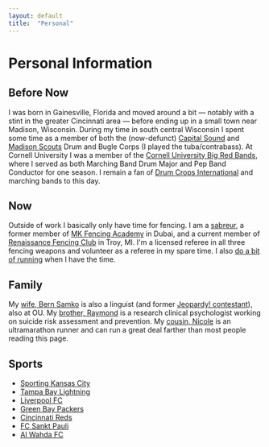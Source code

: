 ```yaml
---
layout: default	
title:  "Personal"
---
```


# Personal Information

## Before Now

I was born in Gainesville, Florida and moved around a bit &mdash; notably with a stint in the greater Cincinnati area &mdash; before ending up in a small town near Madison, Wisconsin. During my time in south central Wisconsin I spent some time as a member of both the (now-defunct) [Capital Sound](https://www.youtube.com/playlist?list=PLC8699897E1FFA9B6) and [Madison Scouts](http://www.madisonscoutslive.com/mainsite/) Drum and Bugle Corps (I played the tuba/contrabass). At Cornell University I was a member of the [Cornell University Big Red Bands](http://www.bigredbands.org/), where I served as both Marching Band Drum Major and Pep Band Conductor for one season. I remain a fan of [Drum Crops International](http://dci.org/) and marching bands to this day.


## Now

Outside of work I basically only have time for fencing. I am a [sabreur](https://en.wikipedia.org/wiki/Sabre_(fencing)), a former member of [MK Fencing Academy](http://mkfencingacademy.com/) in Dubai, and a current member of [Renaissance Fencing Club](http://www.renaissancefencing.com/) in Troy, MI. I'm a licensed referee in all three fencing weapons and volunteer as a referee in my spare time. I also [do a bit of running](http://moa2h3.org/) when I have the time.



## Family 

My [wife, Bern Samko](https://sites.google.com/site/bsamko/) is also a linguist (and former [Jeopardy! contestant](http://www.j-archive.com/showplayer.php?player_id=6633)), also at OU. My [brother, Raymond](https://www.researchgate.net/profile/Raymond_Tucker) is a research clinical psychologist working on suicide risk assessment and prevention. My [cousin, Nicole](https://ultrasignup.com/results_participant.aspx?fname=Nicole&lname=Matera) is an ultramarathon runner and can run a great deal farther than most people reading this page.

## Sports

* [Sporting Kansas City](http://www.sportingkc.com/)
* [Tampa Bay Lightning](http://lightning.nhl.com/)
* [Liverpool FC](http://www.liverpoolfc.com/welcome-to-liverpool-fc)
* [Green Bay Packers](http://www.packers.com/)
* [Cincinnati Reds](http://cincinnati.reds.mlb.com/)
* [FC Sankt Pauli](http://www.fcstpauli.com/)
* [Al Wahda FC](http://www.alwahda-fc.com/en/home)